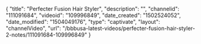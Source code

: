 {
    "title": "Perfecter Fusion Hair Styler",
    "description": "",
    "channelid": "111091684",
    "videoid": "109996849",
    "date_created": "1502524052",
    "date_modified": "1504049176",
    "type": "captivate",
    "layout": "channelVideo",
    "url": "\/bbbusa-latest-videos\/perfecter-fusion-hair-styler-2-notes\/111091684-109996849"
}